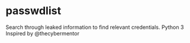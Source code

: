 # passwdlist
Search through leaked information to find relevant credentials. Python 3
Inspired by @thecybermentor
